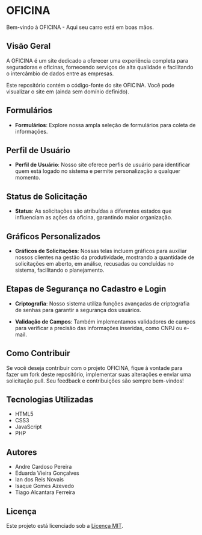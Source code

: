 # OFICINA

Bem-vindo à OFICINA - Aqui seu carro está em boas mãos.

## Visão Geral

A OFICINA é um site dedicado a oferecer uma experiência completa para seguradoras e oficinas, fornecendo serviços de alta qualidade e facilitando o intercâmbio de dados entre as empresas.

Este repositório contém o código-fonte do site OFICINA. Você pode visualizar o site em (ainda sem domínio definido).

## Formulários

- **Formulários**: Explore nossa ampla seleção de formulários para coleta de informações.

## Perfil de Usuário

- **Perfil de Usuário**: Nosso site oferece perfis de usuário para identificar quem está logado no sistema e permite personalização a qualquer momento.

## Status de Solicitação

- **Status**: As solicitações são atribuídas a diferentes estados que influenciam as ações da oficina, garantindo maior organização.

## Gráficos Personalizados

- **Gráficos de Solicitações**: Nossas telas incluem gráficos para auxiliar nossos clientes na gestão da produtividade, mostrando a quantidade de solicitações em aberto, em análise, recusadas ou concluídas no sistema, facilitando o planejamento.

## Etapas de Segurança no Cadastro e Login

- **Criptografia**: Nosso sistema utiliza funções avançadas de criptografia de senhas para garantir a segurança dos usuários.

- **Validação de Campos**: Também implementamos validadores de campos para verificar a precisão das informações inseridas, como CNPJ ou e-mail.

## Como Contribuir

Se você deseja contribuir com o projeto OFICINA, fique à vontade para fazer um fork deste repositório, implementar suas alterações e enviar uma solicitação pull. Seu feedback e contribuições são sempre bem-vindos!

## Tecnologias Utilizadas

- HTML5
- CSS3
- JavaScript
- PHP

## Autores

- Andre Cardoso Pereira
- Eduarda Vieira Gonçalves
- Ian dos Reis Novais
- Isaque Gomes Azevedo
- Tiago Alcantara Ferreira

## Licença

Este projeto está licenciado sob a [Licença MIT](LICENSE).
